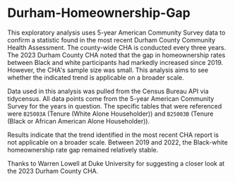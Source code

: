 # Durham-Homeownership-Gap

This exploratory analysis uses 5-year American Community Survey data to confirm a statistic found in the most recent Durham County Community Health Assessment. The county-wide CHA is conducted every three years. The 2023 Durham County CHA noted that the gap in homeownership rates between Black and white participants had markedly increased since 2019. However, the CHA's sample size was small. This analysis aims to see whether the indicated trend is applicable on a broader scale. 

Data used in this analysis was pulled from the Census Bureau API via tidycensus. All data points come from the 5-year American Community Survey for the years in question. The specific tables that were referenced were `B25003A` (Tenure (White Alone Householder)) and `B25003B` (Tenure (Black or African American Alone Householder)).

Results indicate that the trend identified in the most recent CHA report is not applicable on a broader scale. Between 2019 and 2022, the Black-white homeownership rate gap remained relatively stable.

Thanks to Warren Lowell at Duke University for suggesting a closer look at the 2023 Durham County CHA.
